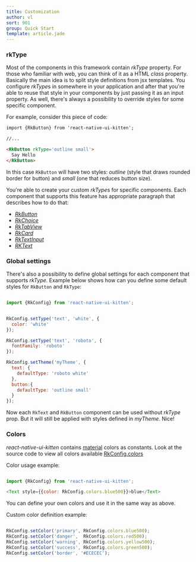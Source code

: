 ```yaml
---
title: Customization
author: vl
sort: 901
group: Quick Start
template: article.jade
---
```


<a href="#" id="rkType"></a>

### rkType

Most of the components in this framework contain *rkType* property.
For those who familiar with web, you can think of it as a HTML *class* property.
Basically the main idea is to split style definitions from jsx templates.
You configure *rkType*s in somewhere in your application and after that you're able to reuse that style in your components by just passing it as an input property.
As well, there's always a possibility to override styles for some specific component.

For example, consider this piece of code: 

```html
import {RkButton} from 'react-native-ui-kitten';

//... 

<RkButton rkType='outline small'>
  Say Hello
</RkButton>

```

In this case `RkButton` will have two styles: *outline* (style that 
draws rounded border for button) and *small* (one that reduces button size).

You're able to create your custom *rkType*s for specific components.
Each component that supports this feature has appropriate paragraph that describes how to do that:

- *[RkButton](../button#custom)*  
- *[RkChoice](../choice#custom)*  
- *[RkTabView](../tab#custom)*  
- *[RkCard](../card#custom)*  
- *[RkTextInput](../input#custom)*  
- *[RKText](../text#custom)*  

### Global settings

There's also a possibility to define global settings for each component that supports *rkType*. 
Example below shows how can you define some default styles for `RkButton` and `RkType`:
 
```javascript

import {RkConfig} from 'react-native-ui-kitten';


RkConfig.setType('text', 'white', {
  color: 'white'
});

RkConfig.setType('text', 'roboto', {
  fontFamily: 'roboto'
});

RkConfig.setTheme('myTheme', {
  text: {
    defaultType: 'roboto white'
  },
  button:{
    defaultType: 'outline small'
  }
});

```
 
Now each `RkText` and `RkButton` component can be used without *rkType* 
prop. But it will still be applied with styles defined in *myTheme*. Nice! 
 

### Colors

*react-native-ui-kitten* contains [material](https://material.io/guidelines/style/color.html#color-color-palette) colors as constants.
Look at the source code to view all colors available [RkConfig.colors](https://github.com/akveo/react-native-ui-kitten/blob/master/util/color.js)
 
Color usage example:

```javascript 

import {RkConfig} from 'react-native-ui-kitten';

<Text style={{color: RkConfig.colors.blue500}}>blue</Text>

```

You can define your own colors and use it in the same way as above.

Custom color definition example:

```javascript 

RkConfig.setColor('primary', RkConfig.colors.blue500);
RkConfig.setColor('danger',  RkConfig.colors.red500);
RkConfig.setColor('warning', RkConfig.colors.yellow500);
RkConfig.setColor('success', RkConfig.colors.green500);
RkConfig.setColor('border', '#ECECEC');

```

